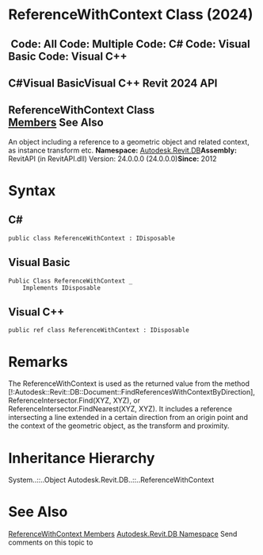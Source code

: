 # ReferenceWithContext Class (2024)

﻿
 Code: All Code: Multiple Code: C# Code: Visual Basic Code: Visual C++   
---  
C#Visual BasicVisual C++
Revit 2024 API  
---  
ReferenceWithContext Class  
[Members](f0db2af3-143a-3835-3aa1-c94e3ae93f61.md "ReferenceWithContext Members") See Also  
---  
An object including a reference to a geometric object and related context, as instance transform etc. 
**Namespace:** [Autodesk.Revit.DB](87546ba7-461b-c646-cbb1-2cb8f5bff8b2.md "Autodesk.Revit.DB Namespace")**Assembly:** RevitAPI (in RevitAPI.dll) Version: 24.0.0.0 (24.0.0.0)**Since:** 2012 
# Syntax
C#  
---  
```text
public class ReferenceWithContext : IDisposable
```
  
Visual Basic  
---  
```text
Public Class ReferenceWithContext _
	Implements IDisposable
```
  
Visual C++  
---  
```text
public ref class ReferenceWithContext : IDisposable
```
  
# Remarks
The ReferenceWithContext is used as the returned value from the method [!:Autodesk::Revit::DB::Document::FindReferencesWithContextByDirection], ReferenceIntersector.Find(XYZ, XYZ), or ReferenceIntersector.FindNearest(XYZ, XYZ). It includes a reference intersecting a line extended in a certain direction from an origin point and the context of the geometric object, as the transform and proximity. 
# Inheritance Hierarchy
System..::..Object Autodesk.Revit.DB..::..ReferenceWithContext
# See Also
[ReferenceWithContext Members](f0db2af3-143a-3835-3aa1-c94e3ae93f61.md "ReferenceWithContext Members")
[Autodesk.Revit.DB Namespace](87546ba7-461b-c646-cbb1-2cb8f5bff8b2.md "Autodesk.Revit.DB Namespace")
Send comments on this topic to 